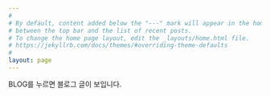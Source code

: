 ```yaml
---
#
# By default, content added below the "---" mark will appear in the home page
# between the top bar and the list of recent posts.
# To change the home page layout, edit the _layouts/home.html file.
# https://jekyllrb.com/docs/themes/#overriding-theme-defaults
#
layout: page
---
```

BLOG를 누르면 블로그 글이 보입니다.